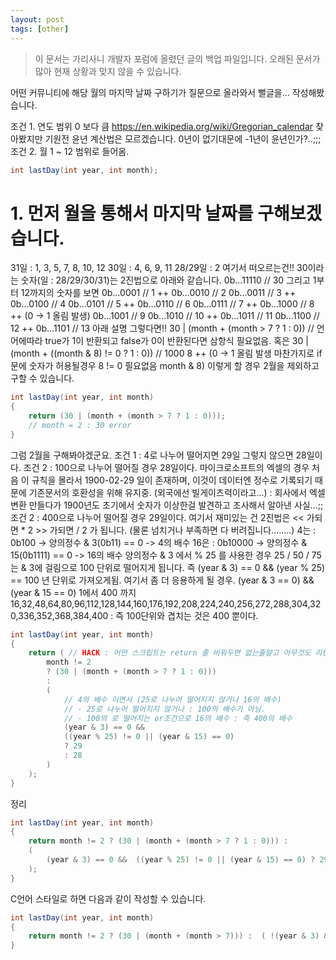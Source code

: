 ```yaml
---
layout: post
tags: [other]
---
```


> 이 문서는 가리사니 개발자 포럼에 올렸던 글의 백업 파일입니다.
오래된 문서가 많아 현재 상황과 맞지 않을 수 있습니다.


어떤 커뮤니티에 해당 월의 마지막 날짜 구하기가 질문으로 올라와서 뻘글을... 작성해봤습니다.

조건 1. 연도 범위 0 보다 큼
https://en.wikipedia.org/wiki/Gregorian_calendar
찾아봤지만 기원전 윤년 계산법은 모르겠습니다.
0년이 없기대문에 -1년이 윤년인가?..;;;
조건 2. 월 1 ~ 12 범위로 들어옴.
``` java
int lastDay(int year, int month);
```


# 1. 먼저 월을 통해서 마지막 날짜를 구해보겠습니다.
31일 : 1, 3, 5, 7, 8, 10, 12
30일 : 4, 6, 9, 11
28/29일 : 2
여기서 떠오르는건!!
30이라는 숫자(일 : 28/29/30/31)는 2진법으로 아래와 같습니다.
0b...11110 // 30
그리고 1부터 12까지의 숫자를 보면
0b...0001 // 1 ++
0b...0010 // 2
0b...0011 // 3 ++
0b...0100 // 4
0b...0101 // 5 ++
0b...0110 // 6
0b...0111 // 7 ++
0b...1000 // 8 ++ (0 -> 1 올림 발생)
0b...1001 // 9
0b...1010 // 10 ++
0b...1011 // 11
0b...1100 // 12 ++
0b...1101 // 13 아래 설명
그렇다면!!
30 | (month + (month > 7 ? 1 : 0)) // 언어에따라 true가 1이 반환되고 false가 0이 반환된다면 삼항식 필요없음.
혹은 30 | (month + ((month & 8) != 0 ? 1 : 0)) // 1000 8 ++ (0 -> 1 올림 발생 마찬가지로 if문에 숫자가 허용될경우 8 != 0 필요없음 month & 8)
이렇게 할 경우 2월을 제외하고 구할 수 있습니다.
``` java
int lastDay(int year, int month)
{
	return (30 | (month + (month > 7 ? 1 : 0)));
	// month = 2 : 30 error
}
```


그럼 2월을 구해봐야겠군요.
조건 1 : 4로 나누어 떨어지면 29일 그렇지 않으면 28일이다.
조건 2 : 100으로 나누어 떨어질 경우 28일이다.
마이크로소프트의 엑셀의 경우 처음 이 규칙을 몰라서 1900-02-29 일이 존재하며, 이것이 데이터엔 정수로 기록되기 때문에 기존문서의 호환성을 위해 유지중. (외국에선 빌게이츠력이라고...) : 회사에서 엑셀 변환 만들다가 1900년도 초기에서 숫자가 이상한걸 발견하고 조사해서 알아낸 사실...;;
조건 2 : 400으로 나누어 떨어질 경우 29일이다.
여기서 재미있는 건 2진법은 << 가되면 * 2 >> 가되면 / 2 가 됩니다.
(물론 넘치거나 부족하면 다 버려집니다........)
4는 : 0b100 -> 양의정수 & 3(0b11) == 0 ->  4의 배수
16은 : 0b10000 -> 양의정수 & 15(0b1111) == 0 -> 16의 배수
양의정수 & 3 에서 % 25 를 사용한 경우 25 / 50 / 75는 & 3에 걸림으로 100 단위로 떨어지게 됩니다.
즉 (year & 3) == 0 && (year % 25) == 100 년 단위로 가져오게됨.
여기서 좀 더 응용하게 될 경우.
(year & 3 == 0) && (year & 15 == 0) 1에서 400 까지
16,32,48,64,80,96,112,128,144,160,176,192,208,224,240,256,272,288,304,320,336,352,368,384,400 : 즉 100단위와 겹치는 것은 400 뿐이다.
``` java
int lastDay(int year, int month)
{
	return ( // HACK : 어떤 스크립트는 return 줄 비워두면 없는줄알고 아무것도 리턴안함....... ;;;;; 그래서 ( 씀.
		month != 2
		? (30 | (month + (month > 7 ? 1 : 0)))
		:
		(
			// 4의 배수 이면서 (25로 나누어 떨어지지 않거나 16의 배수)
			// - 25로 나누어 떨어지지 않거나 : 100의 배수가 아님.
			// - 100의 로 떨어지는 or조건으로 16의 배수 : 즉 400의 배수
			(year & 3) == 0 &&
			((year % 25) != 0 || (year & 15) == 0)
			? 29
			: 28
		)
	);
}
```

정리
``` java
int lastDay(int year, int month)
{
	return month != 2 ? (30 | (month + (month > 7 ? 1 : 0))) :
	(
		(year & 3) == 0 &&  ((year % 25) != 0 || (year & 15) == 0) ? 29  : 28
	);
}
```

C언어 스타일로 하면 다음과 같이 작성할 수 있습니다.
``` java
int lastDay(int year, int month)
{
	return month != 2 ? (30 | (month + (month > 7))) :  ( !(year & 3) &&  (year % 25 || !(year & 15)) ? 29  : 28 );
}
```